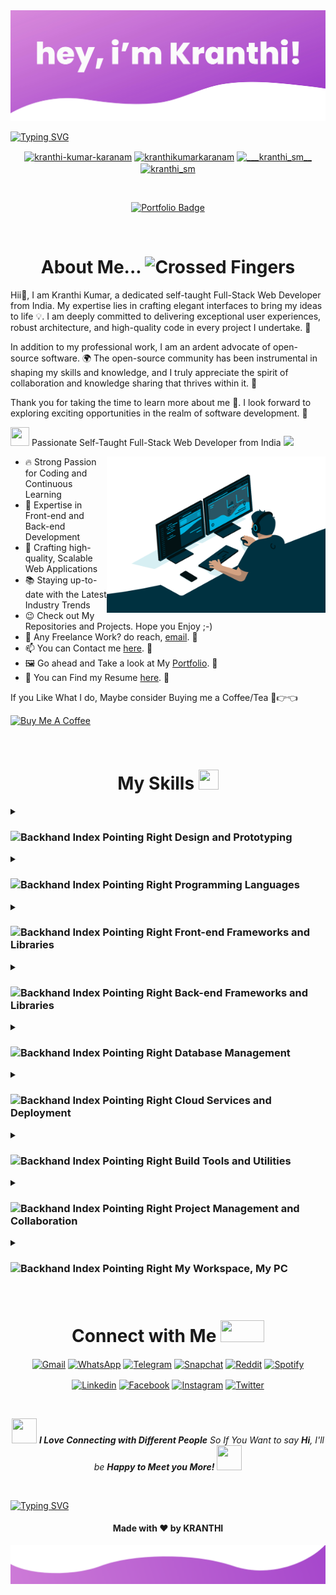 <img src="https://raw.githubusercontent.com/kranthikumarkaranam/kranthikumarkaranam/main/Hero%20Section.jpg" width="auto" height="auto">

[![Typing SVG](https://readme-typing-svg.demolab.com?font=poppins&weight=900&size=35&pause=1000&center=true&width=1000&height=100&lines=Hello+there!+%F0%9F%91%8B+My+name+is+Kranthi+Kumar;I'm+a+Full-Stack+Developer+%F0%9F%91%A8%E2%80%8D%F0%9F%92%BB;Feel+free+to+get+in+touch+with+me+anytime+%F0%9F%93%AB;It's+nice+to+meet+you+%F0%9F%98%8A;I'm+here+to+assist+you+in+any+way+I+can+%F0%9F%A4%9D)](https://git.io/typing-svg)

<!-- [![Typing SVG](https://readme-typing-svg.demolab.com?font=poppins&weight=900&size=30&pause=1000&center=true&width=1000&height=100&lines=Thanks+for+visiting+my+profile!+%F0%9F%99%8F;Come+back+soon...+%F0%9F%91%80)](https://git.io/typing-svg) -->

<p align="center">
<a href="https://linkedin.com/in/kranthi-kumar-karanam" target="blank"><img align="center" src="https://raw.githubusercontent.com/rahuldkjain/github-profile-readme-generator/master/src/images/icons/Social/linked-in-alt.svg" alt="kranthi-kumar-karanam" height="30" width="40" /></a>
<a href="https://fb.com/kranthikumarkaranam" target="blank"><img align="center" src="https://raw.githubusercontent.com/rahuldkjain/github-profile-readme-generator/master/src/images/icons/Social/facebook.svg" alt="kranthikumarkaranam" height="30" width="40" /></a>
<a href="https://instagram.com/___kranthi_sm__" target="blank"><img align="center" src="https://raw.githubusercontent.com/rahuldkjain/github-profile-readme-generator/master/src/images/icons/Social/instagram.svg" alt="___kranthi_sm__" height="30" width="40" /></a>
<a href="https://twitter.com/kranthi_sm" target="blank"><img align="center" src="https://raw.githubusercontent.com/rahuldkjain/github-profile-readme-generator/master/src/images/icons/Social/twitter.svg" alt="kranthi_sm" height="30" width="40" /></a>
  
</p>

<br>

<!-- <p align="center">
  <a href="https://visitcount.itsvg.in" target="_blank">
    <img src="https://visitcount.itsvg.in/api?id=kranthikumarkaranam&icon=0&color=0" alt="Profile Views" />
  </a>
</p> -->

<p align="center">
<!--   <a href="mailto:2019271@iiitdmj.ac.in" target="_blank">
    <img src="https://img.shields.io/badge/-2019271@iiitdmj.ac.in-c14438?style=flat&logo=Gmail&logoColor=white&link=mailto:2019271@iiitdmj.ac.in" alt="Gmail Badge" />
  </a> -->
  <a href="https://kranthi-kumar.netlify.app//" target="_blank">
    <img src="https://img.shields.io/badge/Portfolio-%23000000.svg?style=for-the-badge&logo=aboutdotme&logoColor=00A98F" alt="Portfolio Badge" />
  </a>
</p>

<br>

<h1 align="center"> About Me... <img src="https://raw.githubusercontent.com/Tarikul-Islam-Anik/Animated-Fluent-Emojis/master/Emojis/Hand%20gestures/Crossed%20Fingers.png" alt="Crossed Fingers" width="42" height="45" /></h1>


Hii👋, I am Kranthi Kumar, a dedicated self-taught Full-Stack Web Developer from India. My expertise lies in crafting elegant interfaces to bring my ideas to life 💡. I am deeply committed to delivering exceptional user experiences, robust architecture, and high-quality code in every project I undertake. 🚀

In addition to my professional work, I am an ardent advocate of open-source software. 🌍 The open-source community has been instrumental in shaping my skills and knowledge, and I truly appreciate the spirit of collaboration and knowledge sharing that thrives within it. 🤝

Thank you for taking the time to learn more about me 🙏. I look forward to exploring exciting opportunities in the realm of software development. 💼

<p> <img src = "https://raw.githubusercontent.com/rahulbanerjee26/githubProfileReadmeGenerator/main/gifs/needABreak.gif" width = 30 height= 30> Passionate Self-Taught Full-Stack Web Developer from India <img src="https://media.giphy.com/media/WUlplcMpOCEmTGBtBW/giphy.gif" width="40"> 
</p>
    <img align="right" alt="GIF" src="https://raw.githubusercontent.com/kranthikumarkaranam/kranthikumarkaranam/main/Hero-2.gif" width="350" height="250" />

- 🔥 Strong Passion for Coding and Continuous Learning
- 💼 Expertise in Front-end and Back-end Development
- 🚀 Crafting high-quality, Scalable Web Applications
- 📚 Staying up-to-date with the Latest Industry Trends
- 😉 Check out My Repositories and Projects. Hope you Enjoy ;-)
- 💼 Any Freelance Work? do reach, [email](mailto:2019271@iiitdmj.ac.in). 🔗
- 📫 You can Contact me [here](mailto:2019271@iiitdmj.ac.in). 🔗
- 🖼️ Go ahead and Take a look at My [Portfolio](https://kranthi-kumar.netlify.app/). 🔗
- 📄 You can Find my Resume [here](https://drive.google.com/file/d/1hesjkak0pH04uo4s5px5j-IqV4NAl8m0/view?usp=sharing). 🔗
<p>If you Like What I do, Maybe consider Buying me a Coffee/Tea 🥺👉👈</p>
<a href="https://www.buymeacoffee.com" target="_blank"><img src="https://cdn.buymeacoffee.com/buttons/v2/default-red.png" alt="Buy Me A Coffee" width="150" ></a>
</p>

<br>

<h1 align="center"> My Skills <img src = "https://raw.githubusercontent.com/rahulbanerjee26/githubProfileReadmeGenerator/main/gifs/code.gif" width = 32px height=32px> </h1>


<details>
<summary><h3><img src="https://raw.githubusercontent.com/Tarikul-Islam-Anik/Animated-Fluent-Emojis/master/Emojis/Hand%20gestures/Backhand%20Index%20Pointing%20Right.png" alt="Backhand Index Pointing Right" width="23" height="20" /> Design and Prototyping</h3></summary>

<h4><img src="https://raw.githubusercontent.com/Tarikul-Islam-Anik/Animated-Fluent-Emojis/master/Emojis/Hand%20gestures/Sign%20of%20the%20Horns%20Medium-Light%20Skin%20Tone.png" alt="Sign of the Horns Medium-Light Skin Tone" width="21" height="18" /> Image Editing Software</h4>

![Adobe Photoshop](https://img.shields.io/badge/Adobe_Photoshop-31A8FF?style=for-the-badge&logo=Adobe%20Photoshop&logoColor=black)
![Adobe Lightroom](https://img.shields.io/badge/Adobe_Lightroom-31A8FF?style=for-the-badge&logo=Adobe%20Lightroom&logoColor=black)

<h4><img src="https://raw.githubusercontent.com/Tarikul-Islam-Anik/Animated-Fluent-Emojis/master/Emojis/Hand%20gestures/Sign%20of%20the%20Horns%20Medium-Light%20Skin%20Tone.png" alt="Sign of the Horns Medium-Light Skin Tone" width="21" height="18" /> Design and Prototyping Tools</h4>
  
![Adobe XD](https://img.shields.io/badge/Adobe_XD-470137?style=for-the-badge&logo=Adobe%20XD&logoColor=FF61F6)
![Figma](https://img.shields.io/badge/Figma-F24E1E?style=for-the-badge&logo=Figma&logoColor=white)
![Sketch](https://img.shields.io/badge/Sketch-F7B500?style=for-the-badge&logo=Sketch&logoColor=black)

<h4><img src="https://raw.githubusercontent.com/Tarikul-Islam-Anik/Animated-Fluent-Emojis/master/Emojis/Hand%20gestures/Sign%20of%20the%20Horns%20Medium-Light%20Skin%20Tone.png" alt="Sign of the Horns Medium-Light Skin Tone" width="21" height="18" /> Design Community Platforms</h4>
  
![Dribbble](https://img.shields.io/badge/Dribbble-EA4C89?style=for-the-badge&logo=Dribbble&logoColor=white)

</details>

<details>
<summary><h3><img src="https://raw.githubusercontent.com/Tarikul-Islam-Anik/Animated-Fluent-Emojis/master/Emojis/Hand%20gestures/Backhand%20Index%20Pointing%20Right.png" alt="Backhand Index Pointing Right" width="23" height="20" /> Programming Languages</h3></summary>

<h4><img src="https://raw.githubusercontent.com/Tarikul-Islam-Anik/Animated-Fluent-Emojis/master/Emojis/Hand%20gestures/Sign%20of%20the%20Horns%20Medium-Light%20Skin%20Tone.png" alt="Sign of the Horns Medium-Light Skin Tone" width="21" height="18" /> General Programming Languages</h4>

![Python](https://img.shields.io/badge/python-3670A0?style=for-the-badge&logo=python&logoColor=ffdd54)
![C](https://img.shields.io/badge/C-00599C?style=for-the-badge&logo=c&logoColor=white)
![C++](https://img.shields.io/badge/C++-00599C?style=for-the-badge&logo=c%2B%2B&logoColor=white)
![Java](https://img.shields.io/badge/Java-ED8B00?style=for-the-badge&logo=openjdk&logoColor=white)


<h4><img src="https://raw.githubusercontent.com/Tarikul-Islam-Anik/Animated-Fluent-Emojis/master/Emojis/Hand%20gestures/Sign%20of%20the%20Horns%20Medium-Light%20Skin%20Tone.png" alt="Sign of the Horns Medium-Light Skin Tone" width="21" height="18" /> Web Development Languages</h4>
  
![HTML5](https://img.shields.io/badge/HTML5-E34F26?style=for-the-badge&logo=html5&logoColor=white)
![CSS3](https://img.shields.io/badge/CSS3-1572B6?style=for-the-badge&logo=css3&logoColor=white)
![ES6+ JavaScript](https://img.shields.io/badge/ES6+_JavaScript-323330?style=for-the-badge&logo=javascript&logoColor=F7DF1E)
![TypeScript](https://img.shields.io/badge/TypeScript-3178C6?style=for-the-badge&logo=typescript&logoColor=white)
![PHP](https://img.shields.io/badge/PHP-777BB4?style=for-the-badge&logo=PHP&logoColor=white)
  
</details>

<details>
<summary><h3><img src="https://raw.githubusercontent.com/Tarikul-Islam-Anik/Animated-Fluent-Emojis/master/Emojis/Hand%20gestures/Backhand%20Index%20Pointing%20Right.png" alt="Backhand Index Pointing Right" width="23" height="20" /> Front-end Frameworks and Libraries</h3></summary>

<h4><img src="https://raw.githubusercontent.com/Tarikul-Islam-Anik/Animated-Fluent-Emojis/master/Emojis/Hand%20gestures/Sign%20of%20the%20Horns%20Medium-Light%20Skin%20Tone.png" alt="Sign of the Horns Medium-Light Skin Tone" width="21" height="18" /> CSS Frameworks and Libraries</h4>

![Bootstrap](https://img.shields.io/badge/Bootstrap-7952B3?style=for-the-badge&logo=bootstrap&logoColor=white)
![TypeScript](https://img.shields.io/badge/TypeScript-3178C6?style=for-the-badge&logo=typescript&logoColor=white)
![TailwindCSS](https://img.shields.io/badge/TailwindCSS-06B6D4?style=for-the-badge&logo=tailwind-css&logoColor=61DAFB)

<h4><img src="https://raw.githubusercontent.com/Tarikul-Islam-Anik/Animated-Fluent-Emojis/master/Emojis/Hand%20gestures/Sign%20of%20the%20Horns%20Medium-Light%20Skin%20Tone.png" alt="Sign of the Horns Medium-Light Skin Tone" width="21" height="18" /> JavaScript Frameworks and Libraries</h4>


![React](https://img.shields.io/badge/React-20232a?style=for-the-badge&logo=React&logoColor=61DAFB)
![Next JS](https://img.shields.io/badge/Next_JS-black?style=for-the-badge&logo=next.js&logoColor=white)
![React Router](https://img.shields.io/badge/React_Router-CA4245?style=for-the-badge&logo=react-router&logoColor=white)
![Redux](https://img.shields.io/badge/Redux-764ABC?style=for-the-badge&logo=redux&logoColor=white)
![Styled Components](https://img.shields.io/badge/styled--components-DB7093?style=for-the-badge&logo=styled-components&logoColor=white)
![Material UI](https://img.shields.io/badge/Material_UI-000000?style=for-the-badge&logo=mui&logoColor=#007FFF)
![Chakra UI](https://img.shields.io/badge/Chakra_UI-319795?style=for-the-badge&logo=chakraui&logoColor=white)
![Chart.js](https://img.shields.io/badge/Chart.js-FF6384?style=for-the-badge&logo=Chart.js&logoColor=white)
![jquery](https://img.shields.io/badge/jquery-0769AD?style=for-the-badge&logo=jquery&logoColor=white)
  
</details>

<details>
<summary><h3><img src="https://raw.githubusercontent.com/Tarikul-Islam-Anik/Animated-Fluent-Emojis/master/Emojis/Hand%20gestures/Backhand%20Index%20Pointing%20Right.png" alt="Backhand Index Pointing Right" width="23" height="20" /> Back-end Frameworks and Libraries</h3></summary>

<h4><img src="https://raw.githubusercontent.com/Tarikul-Islam-Anik/Animated-Fluent-Emojis/master/Emojis/Hand%20gestures/Sign%20of%20the%20Horns%20Medium-Light%20Skin%20Tone.png" alt="Sign of the Horns Medium-Light Skin Tone" width="21" height="18" /> JavaScript Frameworks and Libraries</h4>


![NodeJS](https://img.shields.io/badge/node.js-339933?style=for-the-badge&logo=node.js&logoColor=white)
![Express.js](https://img.shields.io/badge/Express.js-404d59?style=for-the-badge&logo=express&logoColor=61DAFB)

<h4><img src="https://raw.githubusercontent.com/Tarikul-Islam-Anik/Animated-Fluent-Emojis/master/Emojis/Hand%20gestures/Sign%20of%20the%20Horns%20Medium-Light%20Skin%20Tone.png" alt="Sign of the Horns Medium-Light Skin Tone" width="21" height="18" /> Python Frameworks and Libraries</h4>
  
![Django](https://img.shields.io/badge/Django-092E20?style=for-the-badge&logo=django&logoColor=white)

</details>

<details>
<summary><h3><img src="https://raw.githubusercontent.com/Tarikul-Islam-Anik/Animated-Fluent-Emojis/master/Emojis/Hand%20gestures/Backhand%20Index%20Pointing%20Right.png" alt="Backhand Index Pointing Right" width="23" height="20" /> Database Management</h3></summary>

<h4><img src="https://raw.githubusercontent.com/Tarikul-Islam-Anik/Animated-Fluent-Emojis/master/Emojis/Hand%20gestures/Sign%20of%20the%20Horns%20Medium-Light%20Skin%20Tone.png" alt="Sign of the Horns Medium-Light Skin Tone" width="21" height="18" /> Relational Databases</h4>

![MySQL](https://img.shields.io/badge/MySQL-4479A1?style=for-the-badge&logo=mysql&logoColor=white)
![PostgreSQL](https://img.shields.io/badge/PostgreSQL-4169E1?style=for-the-badge&logo=postgresql&logoColor=white)

<h4><img src="https://raw.githubusercontent.com/Tarikul-Islam-Anik/Animated-Fluent-Emojis/master/Emojis/Hand%20gestures/Sign%20of%20the%20Horns%20Medium-Light%20Skin%20Tone.png" alt="Sign of the Horns Medium-Light Skin Tone" width="21" height="18" /> NoSQL Databases</h4>
  
![MongoDB](https://img.shields.io/badge/MongoDB-47A248?style=for-the-badge&logo=MongoDB&logoColor=white)

<h4><img src="https://raw.githubusercontent.com/Tarikul-Islam-Anik/Animated-Fluent-Emojis/master/Emojis/Hand%20gestures/Sign%20of%20the%20Horns%20Medium-Light%20Skin%20Tone.png" alt="Sign of the Horns Medium-Light Skin Tone" width="21" height="18" /> Database-as-a-Service (DBaaS)</h4>
  
![Supabase](https://img.shields.io/badge/Supabase-3FCF8E?style=for-the-badge&logo=supabase&logoColor=white)

<h4><img src="https://raw.githubusercontent.com/Tarikul-Islam-Anik/Animated-Fluent-Emojis/master/Emojis/Hand%20gestures/Sign%20of%20the%20Horns%20Medium-Light%20Skin%20Tone.png" alt="Sign of the Horns Medium-Light Skin Tone" width="21" height="18" /> Database Management Tools</h4>
  
![phpmyadmin](https://img.shields.io/badge/phpmyadmin-6C78AF?style=for-the-badge&logo=phpmyadmin&logoColor=white)

</details>

<details>
<summary><h3><img src="https://raw.githubusercontent.com/Tarikul-Islam-Anik/Animated-Fluent-Emojis/master/Emojis/Hand%20gestures/Backhand%20Index%20Pointing%20Right.png" alt="Backhand Index Pointing Right" width="23" height="20" /> Cloud Services and Deployment</h3></summary>

<h4><img src="https://raw.githubusercontent.com/Tarikul-Islam-Anik/Animated-Fluent-Emojis/master/Emojis/Hand%20gestures/Sign%20of%20the%20Horns%20Medium-Light%20Skin%20Tone.png" alt="Sign of the Horns Medium-Light Skin Tone" width="21" height="18" /> Cloud Computing Services</h4>

![Amazon AWS](https://img.shields.io/badge/Amazon_AWS-232F3E?style=for-the-badge&logo=amazon-aws&logoColor=white)
![Google Cloud](https://img.shields.io/badge/Google_Cloud-4285F4?style=for-the-badge&logo=google-cloud&logoColor=white)
![Microsoft Azure](https://img.shields.io/badge/microsoft%20azure-0078D4?style=for-the-badge&logo=microsoft-azure&logoColor=white)
![Firebase](https://img.shields.io/badge/Firebase-039BE5?style=for-the-badge&logo=Firebase&logoColor=FFCA28)

<h4><img src="https://raw.githubusercontent.com/Tarikul-Islam-Anik/Animated-Fluent-Emojis/master/Emojis/Hand%20gestures/Sign%20of%20the%20Horns%20Medium-Light%20Skin%20Tone.png" alt="Sign of the Horns Medium-Light Skin Tone" width="21" height="18" /> Hosting</h4>
  
![Netlify](https://img.shields.io/badge/Netlify-000000?style=for-the-badge&logo=Netlify&logoColor=00C7B7)
![Vercel](https://img.shields.io/badge/Vercel-000000?style=for-the-badge&logo=Vercel&logoColor=white)

<h4><img src="https://raw.githubusercontent.com/Tarikul-Islam-Anik/Animated-Fluent-Emojis/master/Emojis/Hand%20gestures/Sign%20of%20the%20Horns%20Medium-Light%20Skin%20Tone.png" alt="Sign of the Horns Medium-Light Skin Tone" width="21" height="18" /> Infrastructure Management Tools</h4>
  
![Docker](https://img.shields.io/badge/Docker-2496ED?style=for-the-badge&logo=docker&logoColor=white)
![Terraform](https://img.shields.io/badge/Terraform-7B42BC?style=for-the-badge&logo=Terraform&logoColor=white)

</details>


<details>
<summary><h3><img src="https://raw.githubusercontent.com/Tarikul-Islam-Anik/Animated-Fluent-Emojis/master/Emojis/Hand%20gestures/Backhand%20Index%20Pointing%20Right.png" alt="Backhand Index Pointing Right" width="23" height="20" /> Build Tools and Utilities</h3></summary>

![Webpack](https://img.shields.io/badge/webpack-%238DD6F9.svg?style=for-the-badge&logo=webpack&logoColor=black)
![NPM](https://img.shields.io/badge/NPM-%23000000.svg?style=for-the-badge&logo=npm&logoColor=white)
![Yarn](https://img.shields.io/badge/yarn-%232C8EBB.svg?style=for-the-badge&logo=yarn&logoColor=white)
![LINUX](https://img.shields.io/badge/Linux-FCC624?style=for-the-badge&logo=linux&logoColor=black)
![GIT](https://img.shields.io/badge/GIT-E44C30?style=for-the-badge&logo=git&logoColor=white)
![GitHub Actions](https://img.shields.io/badge/GitHub_Actions-2088FF?style=for-the-badge&logo=github-actions&logoColor=white)
![json web tokens](https://img.shields.io/badge/json_web_tokens-323330?style=for-the-badge&logo=json-web-tokens&logoColor=pink)
![Postman](https://img.shields.io/badge/Postman-FF6C37?style=for-the-badge&logo=postman&logoColor=white)
![Visual_Studio_Code](https://img.shields.io/badge/Visual_Studio_Code-0078D4?style=for-the-badge&logo=visual%20studio%20code&logoColor=white)
![ESLint](https://img.shields.io/badge/ESLint-4B3263?style=for-the-badge&logo=eslint&logoColor=white)
![Markdown](https://img.shields.io/badge/markdown-%23000000.svg?style=for-the-badge&logo=markdown&logoColor=white)

</details>


<details>
<summary><h3><img src="https://raw.githubusercontent.com/Tarikul-Islam-Anik/Animated-Fluent-Emojis/master/Emojis/Hand%20gestures/Backhand%20Index%20Pointing%20Right.png" alt="Backhand Index Pointing Right" width="23" height="20" /> Project Management and Collaboration</h3></summary>

<h4><img src="https://raw.githubusercontent.com/Tarikul-Islam-Anik/Animated-Fluent-Emojis/master/Emojis/Hand%20gestures/Sign%20of%20the%20Horns%20Medium-Light%20Skin%20Tone.png" alt="Sign of the Horns Medium-Light Skin Tone" width="21" height="18" /> Project Management Tools</h4>

![Jira](https://img.shields.io/badge/Jira-0052CC?style=for-the-badge&logo=Jira&logoColor=white)
![Trello](https://img.shields.io/badge/Trello-026AA7?style=for-the-badge&logo=Trello&logoColor=white)

<h4><img src="https://raw.githubusercontent.com/Tarikul-Islam-Anik/Animated-Fluent-Emojis/master/Emojis/Hand%20gestures/Sign%20of%20the%20Horns%20Medium-Light%20Skin%20Tone.png" alt="Sign of the Horns Medium-Light Skin Tone" width="21" height="18" /> Collaboration Tools</h4>
  
![Notion](https://img.shields.io/badge/Notion-000000?style=for-the-badge&logo=Notion&logoColor=white)

</details>

<details>
<summary><h3><img src="https://raw.githubusercontent.com/Tarikul-Islam-Anik/Animated-Fluent-Emojis/master/Emojis/Hand%20gestures/Backhand%20Index%20Pointing%20Right.png" alt="Backhand Index Pointing Right" width="23" height="20" /> My Workspace, My PC</h3></summary>

![Windows11 LENOVO Ideapad_FLEX-5](https://img.shields.io/badge/Windows_11-LENOVO_IDEAPAD__FLEX--5-0078D6?style=for-the-badge&logo=windows&logoColor=0078D4)
![AMD Ryzen 7 4700U with Radeon Graphics](https://img.shields.io/badge/AMD-Ryzen_7_4700U_with_Radeon_Graphics-ED1C24?style=for-the-badge&logo=amd&logoColor=ED1C24)

</details>
<br>

<h1 align="center"> Connect with Me <img src='https://raw.githubusercontent.com/rahulbanerjee26/githubProfileReadmeGenerator/main/gifs/handShake.gif' width="70px" height=35px> </h1>

<p align="center">
<a href="mailto:2019271@iiitdmj.ac.in" target="blank"><img align="center" src="https://img.shields.io/badge/Gmail-D14836?style=for-the-badge&logo=gmail&logoColor=white" alt="Gmail"/></a>
<a href="https://web.whatsapp.com/send?phone=+919542705427" target="blank"><img align="center" src="https://img.shields.io/badge/WhatsApp-25D366?style=for-the-badge&logo=whatsapp&logoColor=white" alt="WhatsApp"/></a>
<a href="https://t.me/kranthi_sm" target="blank"><img align="center" src="https://img.shields.io/badge/Telegram-2CA5E0?style=for-the-badge&logo=telegram&logoColor=white" alt="Telegram"/></a>
<a href="https://www.snapchat.com/add/kranthi_sm?share_id=P3xc7Lv9ccY&locale=en-IN" target="blank"><img align="center" src="https://img.shields.io/badge/Snapchat-FFFC00?style=for-the-badge&logo=snapchat&logoColor=white" alt="Snapchat"/></a>
<a href="https://www.reddit.com/user/_kranthi_sm/" target="blank"><img align="center" src="https://img.shields.io/badge/Reddit-FF4500?style=for-the-badge&logo=reddit&logoColor=white" alt="Reddit"/></a>
<a href="https://open.spotify.com/user/31yy5ezcle5wicfvopzcal3aw4ze?si=a9374d008d0a4855" target="blank"><img align="center" src="https://img.shields.io/badge/Spotify-1ED760?&style=for-the-badge&logo=spotify&logoColor=white" alt="Spotify"/></a>

</p>

<p align="center">
<a href="https://www.linkedin.com/in/kranthi-kumar-karanam/" target="blank"><img align="center" src="https://img.shields.io/badge/linkedin-0A66C2?&style=for-the-badge&logo=linkedin&logoColor=white" alt="Linkedin"/></a>
<a href="https://www.facebook.com/kranthikumarkaranam/" target="blank"><img align="center" src="https://img.shields.io/badge/Facebook-1877F2?style=for-the-badge&logo=facebook&logoColor=white" alt="Facebook"/></a>
<a href="https://www.instagram.com/___kranthi_sm__/" target="blank"><img align="center" src="https://img.shields.io/badge/instagram-E4405F?&style=for-the-badge&logo=instagram&logoColor=white" alt="Instagram"/></a>
<a href="https://twitter.com/kRanTHi_sM" target="blank"><img align="center" src="https://img.shields.io/badge/twitter-1DA1F2?&style=for-the-badge&logo=twitter&logoColor=white" alt="Twitter"/></a>

</p>

<br>

<p align="center"><img src="https://media.giphy.com/media/LnQjpWaON8nhr21vNW/giphy.gif" width="40
" height="40"> <em><b>I Love Connecting with Different People</b> So If You Want to say <b>Hi</b>, I'll be <b>Happy to Meet you More!</b> <img src="https://media.giphy.com/media/LnQjpWaON8nhr21vNW/giphy.gif" width="40
" height="40"></em></p>

<br>

[![Typing SVG](https://readme-typing-svg.demolab.com?font=poppins&weight=900&size=30&pause=1000&center=true&width=1000&height=100&lines=Thanks+for+visiting+my+profile!+%F0%9F%99%8F;Come+back+soon...+%F0%9F%91%80)](https://git.io/typing-svg)

<h4 align="center">Made with ❤️ by KRANTHI</h4>

<img src="https://raw.githubusercontent.com/kranthikumarkaranam/kranthikumarkaranam/main/Footer%20Section.png" width="auto" height="auto">
